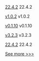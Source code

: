 
[22.4.2](https://github.com/hyperledger/besu/releases/tag/22.4.2) 22.4.2

[v1.0.2](https://github.com/hyperledger/firefly/releases/tag/v1.0.2) v1.0.2

[v0.1.10](https://github.com/hyperledger/firefly-sandbox/releases/tag/v0.1.10) v0.1.10

[v3.2.3](https://github.com/hyperledger/firefly-ethconnect/releases/tag/v3.2.3) v3.2.3

[22.4.2](https://github.com/hyperledger/besu-docs/releases/tag/22.4.2) 22.4.2


[See more >>>](https://start-here.hyperledger.org/releases)
